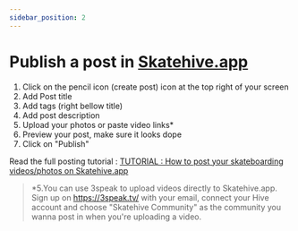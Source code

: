 ```yaml
---
sidebar_position: 2
---
```


# Publish a post in [Skatehive.app](https://skatehive.app/)

1. Click on the pencil icon (create post) icon at the top right of your screen
2. Add Post title
3. Add tags (right bellow title)
4. Add post description 
5. Upload your photos or paste video links*
6. Preview your post, make sure it looks dope
7. Click on "Publish"

Read the full posting tutorial : [TUTORIAL : How to post your skateboarding videos/photos on Skatehive.app](https://skatehive.app/hive-173115/@knowhow92/tutorial--how-to-post-your-skateboarding-videosphotos-on-stokenwtf)

> *5.You can use 3speak to upload videos directly to Skatehive.app. Sign up on https://3speak.tv/ with your email, connect your Hive account and choose "Skatehive Community" as the community you wanna post in when you're uploading a video.
